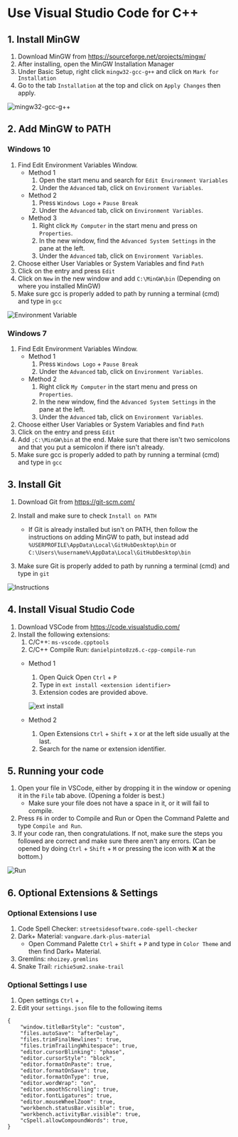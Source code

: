 <body background = "C:\Users\Kao\source\repos\cs\Day 4\Login\Resources\background.png"><h1>Use Visual Studio Code for C++</h1>
<h2>1. Install MinGW</h2>
<ol>
<li>Download MinGW from <a href="https://sourceforge.net/projects/mingw/">https://sourceforge.net/projects/mingw/</a></li>
<li>After installing, open the MinGW Installation Manager</li>
<li>Under Basic Setup, right click <code>mingw32-gcc-g++</code> and click on <code>Mark for Installation</code></li>
<li>Go to the tab <code>Installation</code> at the top and click on <code>Apply Changes</code> then apply.</li>
</ol>
<p><img src="https://thighs.are-pretty.sexy/0f3c2d.png" alt="mingw32-gcc-g++" /></p>
<h2>2. Add MinGW to PATH</h2>
<h3>Windows 10</h3>
<ol>
<li>Find Edit Environment Variables Window.
<ul>
<li>Method 1
<ol>
<li>Open the start menu and search for <code>Edit Environment Variables</code></li>
<li>Under the <code>Advanced</code> tab, click on <code>Environment Variables</code>.</li>
</ol>
</li>
<li>Method 2
<ol>
<li>Press <code>Windows Logo</code> + <code>Pause Break</code></li>
<li>Under the <code>Advanced</code> tab, click on <code>Environment Variables</code>.</li>
</ol>
</li>
<li>Method 3
<ol>
<li>Right click <code>My Computer</code> in the start menu and press on <code>Properties</code>.</li>
<li>In the new window, find the <code>Advanced System Settings</code> in the pane at the left.</li>
<li>Under the <code>Advanced</code> tab, click on <code>Environment Variables</code>.</li>
</ol>
</li>
</ul>
</li>
<li>Choose either User Variables or System Variables and find <code>Path</code></li>
<li>Click on the entry and press <code>Edit</code></li>
<li>Click on <code>New</code> in the new window and add <code>C:\MinGW\bin</code> (Depending on where you installed MinGW)</li>
<li>Make sure gcc is properly added to path by running a terminal (cmd) and type in <code>gcc</code></li>
</ol>
<p><img src="https://thighs.are-pretty.sexy/c2b5d3.png" alt="Environment Variable" /></p>
<h3>Windows 7</h3>
<ol>
<li>Find Edit Environment Variables Window.
<ul>
<li>Method 1
<ol>
<li>Press <code>Windows Logo</code> + <code>Pause Break</code></li>
<li>Under the <code>Advanced</code> tab, click on <code>Environment Variables</code>.</li>
</ol>
</li>
<li>Method 2
<ol>
<li>Right click <code>My Computer</code> in the start menu and press on <code>Properties</code>.</li>
<li>In the new window, find the <code>Advanced System Settings</code> in the pane at the left.</li>
<li>Under the <code>Advanced</code> tab, click on <code>Environment Variables</code>.</li>
</ol>
</li>
</ul>
</li>
<li>Choose either User Variables or System Variables and find <code>Path</code></li>
<li>Click on the entry and press <code>Edit</code></li>
<li>Add <code>;C:\MinGW\bin</code> at the end. Make sure that there isn't two semicolons and that you put a semicolon if there isn't already.</li>
<li>Make sure gcc is properly added to path by running a terminal (cmd) and type in <code>gcc</code></li>
</ol>
<h2>3. Install Git</h2>
<ol>
<li><p>Download Git from <a href="https://git-scm.com/">https://git-scm.com/</a></p>
</li>
<li><p>Install and make sure to check <code>Install on PATH</code></p>
<ul>
<li>If Git is already installed but isn't on PATH, then follow the instructions on adding MinGW to path, but instead add <code>%USERPROFILE\AppData\Local\GitHubDesktop\bin</code> or <code>C:\Users\%username%\AppData\Local\GitHubDesktop\bin</code></li>
</ul>
</li>
<li><p>Make sure Git is properly added to path by running a terminal (cmd) and type in <code>git</code></p>
</li>
</ol>
<p><img src="https://thighs.are-pretty.sexy/a5ad74.png" alt="Instructions" /></p>
<h2>4. Install Visual Studio Code</h2>
<ol>
<li>Download VSCode from <a href="https://code.visualstudio.com/">https://code.visualstudio.com/</a></li>
<li>Install the following extensions:
<ol>
<li>C/C++: <code>ms-vscode.cpptools</code></li>
<li>C/C++ Compile Run: <code>danielpinto8zz6.c-cpp-compile-run</code></li>
</ol>
<ul>
<li><p>Method 1</p>
<ol>
<li>Open Quick Open  <code>Ctrl</code>  + <code>P</code></li>
<li>Type in <code>ext install &lt;extension identifier&gt;</code></li>
<li>Extension codes are provided above.</li>
</ol>
<p><img src="https://thighs.are-pretty.sexy/0dc64a.gif" alt="ext install" /></p>
</li>
<li><p>Method 2</p>
<ol>
<li>Open Extensions <code>Ctrl</code> + <code>Shift</code> + <code>X</code> or at the left side usually at the last.</li>
<li>Search for the name or extension identifier.</li>
</ol>
</li>
</ul>
</li>
</ol>
<h2>5. Running your code</h2>
<ol>
<li>Open your file in VSCode, either by dropping it in the window or opening it in the <code>File</code> tab above. (Opening a folder is best.)
<ul>
<li>Make sure your file does not have a space in it, or it will fail to compile.</li>
</ul>
</li>
<li>Press <code>F6</code> in order to Compile and Run or Open the Command Palette and type  <code>Compile and Run</code>.</li>
<li>If your code ran, then congratulations. If not, make sure the steps you followed are correct and make sure there aren't any errors. (Can be opened by doing <code>Ctrl</code> + <code>Shift</code> + <code>M</code> or pressing the icon with ❌ at the bottom.)</li>
</ol>
<p><img src="https://thighs.are-pretty.sexy/141dab.gif" alt="Run" /></p>
<h2>6. Optional Extensions &amp; Settings</h2>
<h3>Optional Extensions I use</h3>
<ol>
<li>Code Spell Checker: <code>streetsidesoftware.code-spell-checker</code></li>
<li>Dark+ Material: <code>vangware.dark-plus-material</code>
<ul>
<li>Open Command Palette <code>Ctrl</code> + <code>Shift</code> + <code>P</code> and type in <code>Color Theme</code> and then find Dark+ Material.</li>
</ul>
</li>
<li>Gremlins: <code>nhoizey.gremlins</code></li>
<li>Snake Trail: <code>richie5um2.snake-trail</code></li>
</ol>
<h3>Optional Settings I use</h3>
<ol>
<li>Open settings <code>Ctrl</code> + <code>,</code></li>
<li>Edit your <code>settings.json</code> file to the following items</li>
</ol>
<pre><code class="language-json">{
    &quot;window.titleBarStyle&quot;: &quot;custom&quot;,
    &quot;files.autoSave&quot;: &quot;afterDelay&quot;,
    &quot;files.trimFinalNewlines&quot;: true,
    &quot;files.trimTrailingWhitespace&quot;: true,
    &quot;editor.cursorBlinking&quot;: &quot;phase&quot;,
    &quot;editor.cursorStyle&quot;: &quot;block&quot;,
    &quot;editor.formatOnPaste&quot;: true,
    &quot;editor.formatOnSave&quot;: true,
    &quot;editor.formatOnType&quot;: true,
    &quot;editor.wordWrap&quot;: &quot;on&quot;,
    &quot;editor.smoothScrolling&quot;: true,
    &quot;editor.fontLigatures&quot;: true,
    &quot;editor.mouseWheelZoom&quot;: true,
    &quot;workbench.statusBar.visible&quot;: true,
    &quot;workbench.activityBar.visible&quot;: true,
    &quot;cSpell.allowCompoundWords&quot;: true,
}
</code></pre>
</body>